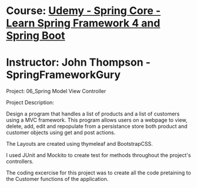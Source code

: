# Course: [Udemy - Spring Core - Learn Spring Framework 4 and Spring Boot](https://www.udemy.com/course/spring-core/learn/lecture/4490768#overview)
# Instructor: John Thompson - SpringFrameworkGury

Project: 06_Spring Model View Controller

Project Description:

Design a program that handles a list of products and a list of customers using a MVC framework. 
This program allows users on a webpage to view, delete, add, edit and repopulate from a persistance store both product and customer objects using get and post actions.

The Layouts are created using thymeleaf and BootstrapCSS. 

I used JUnit and Mockito to create test for methods throughout the project's controllers.

The coding excercise for this project was to create all the code pretaining to the Customer functions of the application.
